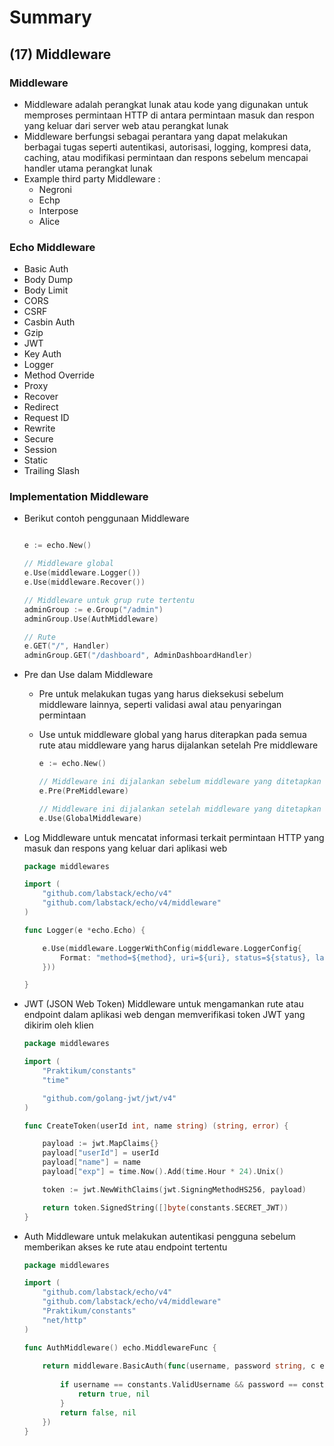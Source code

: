 # Summary

## (17) Middleware

### Middleware
- Middleware adalah perangkat lunak atau kode yang digunakan untuk memproses permintaan HTTP di antara permintaan masuk dan respon yang keluar dari server web atau perangkat lunak
- Middleware berfungsi sebagai perantara yang dapat melakukan berbagai tugas seperti autentikasi, autorisasi, logging, kompresi data, caching, atau modifikasi permintaan dan respons sebelum mencapai handler utama perangkat lunak
- Example third party Middleware :
    - Negroni
    - Echp
    - Interpose
    - Alice


### Echo Middleware
- Basic Auth
- Body Dump
- Body Limit
- CORS
- CSRF
- Casbin Auth
- Gzip
- JWT
- Key Auth
- Logger
- Method Override
- Proxy
- Recover
- Redirect
- Request ID
- Rewrite
- Secure
- Session
- Static
- Trailing Slash


### Implementation Middleware
- Berikut contoh penggunaan Middleware
    ```go

    e := echo.New()

    // Middleware global
    e.Use(middleware.Logger())
    e.Use(middleware.Recover())

    // Middleware untuk grup rute tertentu
    adminGroup := e.Group("/admin")
    adminGroup.Use(AuthMiddleware)

    // Rute
    e.GET("/", Handler)
    adminGroup.GET("/dashboard", AdminDashboardHandler)
    ```
-  Pre dan Use dalam Middleware
    - Pre untuk melakukan tugas yang harus dieksekusi sebelum middleware lainnya, seperti validasi awal atau penyaringan permintaan
    - Use untuk middleware global yang harus diterapkan pada semua rute atau middleware yang harus dijalankan setelah Pre middleware
    
        ```go
        e := echo.New()

        // Middleware ini dijalankan sebelum middleware yang ditetapkan dengan Use
        e.Pre(PreMiddleware) 

        // Middleware ini dijalankan setelah middleware yang ditetapkan dengan Pre
        e.Use(GlobalMiddleware) 
        ```
- Log Middleware untuk mencatat informasi terkait permintaan HTTP yang masuk dan respons yang keluar dari aplikasi web
    ```go
    package middlewares

    import (
        "github.com/labstack/echo/v4"
        "github.com/labstack/echo/v4/middleware"
    )

    func Logger(e *echo.Echo) {

        e.Use(middleware.LoggerWithConfig(middleware.LoggerConfig{
            Format: "method=${method}, uri=${uri}, status=${status}, latency=${latency_human}\n",
        }))

    } 
    ```
- JWT (JSON Web Token) Middleware untuk mengamankan rute atau endpoint dalam aplikasi web dengan memverifikasi token JWT yang dikirim oleh klien
    ```go
    package middlewares

    import (
        "Praktikum/constants"
        "time"

        "github.com/golang-jwt/jwt/v4"
    )

    func CreateToken(userId int, name string) (string, error) {

        payload := jwt.MapClaims{}
        payload["userId"] = userId
        payload["name"] = name
        payload["exp"] = time.Now().Add(time.Hour * 24).Unix()

        token := jwt.NewWithClaims(jwt.SigningMethodHS256, payload)

        return token.SignedString([]byte(constants.SECRET_JWT))
    }
    ```
- Auth Middleware untuk melakukan autentikasi pengguna sebelum memberikan akses ke rute atau endpoint tertentu
    ```go
    package middlewares

    import (
        "github.com/labstack/echo/v4"
        "github.com/labstack/echo/v4/middleware"
        "Praktikum/constants"
        "net/http"
    )

    func AuthMiddleware() echo.MiddlewareFunc {
        
        return middleware.BasicAuth(func(username, password string, c echo.Context) (bool, error) {
           
            if username == constants.ValidUsername && password == constants.ValidPassword {
                return true, nil
            }
            return false, nil
        })
    }

    
    ```